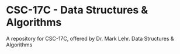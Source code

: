 # CSC-17C - Data Structures &amp; Algorithms
A repository for CSC-17C, offered by Dr. Mark Lehr. Data Structures &amp; Algorithms
